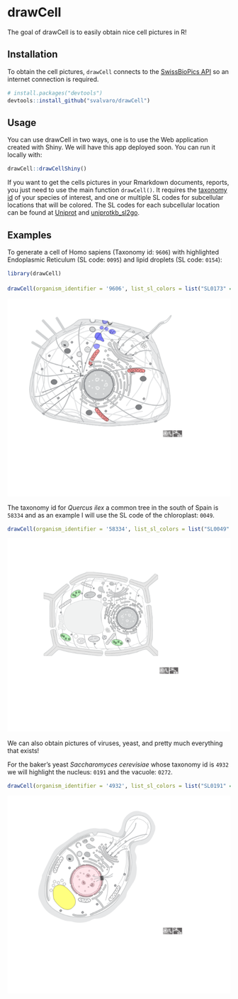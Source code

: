 
<!-- README.md is generated from README.Rmd. Please edit that file -->

# drawCell

<!-- badges: start -->
<!-- badges: end -->

The goal of drawCell is to easily obtain nice cell pictures in R!

## Installation

To obtain the cell pictures, `drawCell` connects to the [SwissBioPics
API](https://www.swissbiopics.org/) so an internet connection is
required.

``` r
# install.packages("devtools")
devtools::install_github("svalvaro/drawCell")
```

## Usage

You can use drawCell in two ways, one is to use the Web application
created with Shiny. We will have this app deployed soon. You can run it
locally with:

``` r
drawCell::drawCellShiny()
```

If you want to get the cells pictures in your Rmarkdown documents,
reports, you just need to use the main function `drawCell()`. It
requires the [taxonomy id](https://www.ncbi.nlm.nih.gov/taxonomy/) of
your species of interest, and one or multiple SL codes for subcellular
locations that will be colored. The SL codes for each subcellular
location can be found at [Uniprot](https://www.uniprot.org/docs/subcell)
and
[uniprotkb_sl2go](http://current.geneontology.org/ontology/external2go/uniprotkb_sl2go).

## Examples

To generate a cell of Homo sapiens (Taxonomy id: `9606`) with
highlighted Endoplasmic Reticulum (SL code: `0095`) and lipid droplets
(SL code: `0154`):

``` r
library(drawCell)

drawCell(organism_identifier = '9606', list_sl_colors = list("SL0173" = "red", "SL0101" = "blue"))
```

![](README_files/figure-gfm/animal_cell-1.png)<!-- -->

The taxonomy id for *Quercus ilex* a common tree in the south of Spain
is `58334` and as an example I will use the SL code of the chloroplast:
`0049`.

``` r
drawCell(organism_identifier = '58334', list_sl_colors = list("SL0049" = 'lightgreen'))
```

![](README_files/figure-gfm/plantcell-1.png)<!-- -->

We can also obtain pictures of viruses, yeast, and pretty much
everything that exists!

For the baker’s yeast *Saccharomyces cerevisiae* whose taxonomy id is
`4932` we will highlight the nucleus: `0191` and the vacuole: `0272`.

``` r
drawCell(organism_identifier = '4932', list_sl_colors = list("SL0191" = "pink", "SL0272" = "yellow"))
```

![](README_files/figure-gfm/sacc2-1.png)<!-- -->
